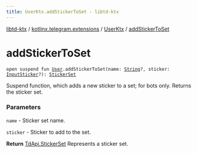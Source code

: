 ```yaml
---
title: UserKtx.addStickerToSet - libtd-ktx
---
```


[libtd-ktx](../../index.html) / [kotlinx.telegram.extensions](../index.html) / [UserKtx](index.html) / [addStickerToSet](./add-sticker-to-set.html)

# addStickerToSet

`open suspend fun `[`User`](https://tdlibx.github.io/td/docs/org/drinkless/td/libcore/telegram/TdApi.User.html)`.addStickerToSet(name: `[`String`](https://kotlinlang.org/api/latest/jvm/stdlib/kotlin/-string/index.html)`?, sticker: `[`InputSticker`](https://tdlibx.github.io/td/docs/org/drinkless/td/libcore/telegram/TdApi.InputSticker.html)`?): `[`StickerSet`](https://tdlibx.github.io/td/docs/org/drinkless/td/libcore/telegram/TdApi.StickerSet.html)

Suspend function, which adds a new sticker to a set; for bots only. Returns the sticker set.

### Parameters

`name` - Sticker set name.

`sticker` - Sticker to add to the set.

**Return**
[TdApi.StickerSet](https://tdlibx.github.io/td/docs/org/drinkless/td/libcore/telegram/TdApi.StickerSet.html) Represents a sticker set.

